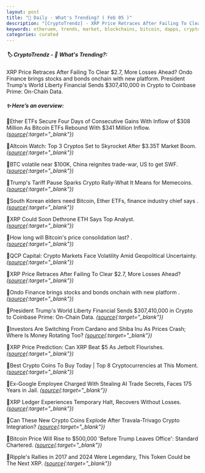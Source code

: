 ```yaml
---
layout: post
title: "🌇 Daily - What's Trending? ( Feb 05 )"
description: "[CryptoTrendz] - XRP Price Retraces After Failing To Clear $2.7, More Losses Ahead? Ondo Finance brings stocks and bonds onchain with new platform. President Trump's World Liberty Financial Sends $307,410,000 in Crypto to Coinbase Prime: On-Chain Data."
keywords: etheruem, trends, market, blockchains, bitcoin, dapps, cryptocurrency, web3, investment
categories: curated
---
```


##### 🏷️  CryptoTrendz - 📌 *What's Trending?:*

XRP Price Retraces After Failing To Clear $2.7, More Losses Ahead? Ondo Finance brings stocks and bonds onchain with new platform. President Trump's World Liberty Financial Sends $307,410,000 in Crypto to Coinbase Prime: On-Chain Data.

##### ✨ *Here’s an overview:*


🔹Ether ETFs Secure Four Days of Consecutive Gains With Inflow of $308 Million As Bitcoin ETFs Rebound With $341 Million Inflow. *([source](https://s.avyag.com/d5br){:target="_blank"})*

🔹Altcoin Watch: Top 3 Cryptos Set to Skyrocket After $3.35T Market Boom. *([source](https://s.avyag.com/62kg){:target="_blank"})*

🔹BTC volatile near $100K, China reignites trade-war, US to get SWF. *([source](https://s.avyag.com/at82){:target="_blank"})*

🔹Trump's Tariff Pause Sparks Crypto Rally-What It Means for Memecoins. *([source](https://s.avyag.com/zqu2){:target="_blank"})*

🔹South Korean elders need Bitcoin, Ether ETFs, finance industry chief says . *([source](https://s.avyag.com/34gh){:target="_blank"})*

🔹XRP Could Soon Dethrone ETH Says Top Analyst. *([source](https://s.avyag.com/nw81){:target="_blank"})*

🔹How long will Bitcoin's price consolidation last?  . *([source](https://s.avyag.com/4mdb){:target="_blank"})*

🔹QCP Capital: Crypto Markets Face Volatility Amid Geopolitical Uncertainty. *([source](https://s.avyag.com/oho0){:target="_blank"})*

🔹XRP Price Retraces After Failing To Clear $2.7, More Losses Ahead? *([source](https://s.avyag.com/r5gh){:target="_blank"})*

🔹Ondo Finance brings stocks and bonds onchain with new platform . *([source](https://s.avyag.com/5rn1){:target="_blank"})*

🔹President Trump's World Liberty Financial Sends $307,410,000 in Crypto to Coinbase Prime: On-Chain Data. *([source](https://s.avyag.com/0k71){:target="_blank"})*

🔹Investors Are Switching From Cardano and Shiba Inu As Prices Crash; Where Is Money Rotating Too? *([source](https://s.avyag.com/8qfy){:target="_blank"})*

🔹XRP Price Prediction: Can XRP Beat $5 As Jetbolt Flourishes. *([source](https://s.avyag.com/ysnw){:target="_blank"})*

🔹Best Crypto Coins To Buy Today | Top 8 Cryptocurrencies at This Moment. *([source](https://s.avyag.com/yyk1){:target="_blank"})*

🔹Ex-Google Employee Charged With Stealing AI Trade Secrets, Faces 175 Years in Jail. *([source](https://s.avyag.com/vpiv){:target="_blank"})*

🔹XRP Ledger Experiences Temporary Halt, Recovers Without Losses. *([source](https://s.avyag.com/0la6){:target="_blank"})*

🔹Can These New Crypto Coins Explode After Travala-Trivago Crypto Integration? *([source](https://s.avyag.com/mjnf){:target="_blank"})*

🔹Bitcoin Price Will Rise to $500,000 \'Before Trump Leaves Office\': Standard Chartered. *([source](https://s.avyag.com/yofy){:target="_blank"})*

🔹Ripple's Rallies in 2017 and 2024 Were Legendary, This Token Could be The Next XRP. *([source](https://s.avyag.com/28n3){:target="_blank"})*

